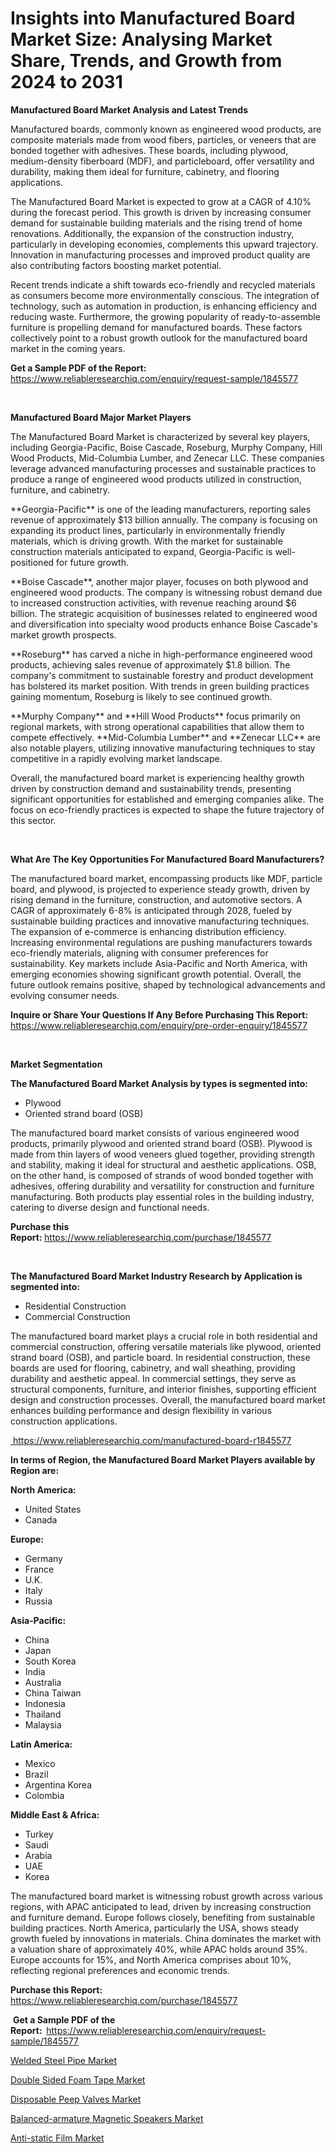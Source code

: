 <p><h1>Insights into Manufactured Board Market Size: Analysing Market Share, Trends, and Growth from 2024 to 2031</h1></p><p><strong>Manufactured Board Market Analysis and Latest Trends</strong></p>
<p><p>Manufactured boards, commonly known as engineered wood products, are composite materials made from wood fibers, particles, or veneers that are bonded together with adhesives. These boards, including plywood, medium-density fiberboard (MDF), and particleboard, offer versatility and durability, making them ideal for furniture, cabinetry, and flooring applications.</p><p>The Manufactured Board Market is expected to grow at a CAGR of 4.10% during the forecast period. This growth is driven by increasing consumer demand for sustainable building materials and the rising trend of home renovations. Additionally, the expansion of the construction industry, particularly in developing economies, complements this upward trajectory. Innovation in manufacturing processes and improved product quality are also contributing factors boosting market potential. </p><p>Recent trends indicate a shift towards eco-friendly and recycled materials as consumers become more environmentally conscious. The integration of technology, such as automation in production, is enhancing efficiency and reducing waste. Furthermore, the growing popularity of ready-to-assemble furniture is propelling demand for manufactured boards. These factors collectively point to a robust growth outlook for the manufactured board market in the coming years.</p></p>
<p><strong>Get a Sample PDF of the Report:&nbsp;</strong> <a href="https://www.reliableresearchiq.com/enquiry/request-sample/1845577?utm_campaign=1123&utm_medium=2&utm_source=Github&utm_content=ia&utm_term=06112024&utm_id=manufactured-board">https://www.reliableresearchiq.com/enquiry/request-sample/1845577</a></p>
<p>&nbsp;</p>
<p><strong>Manufactured Board Major Market Players</strong></p>
<p><p>The Manufactured Board Market is characterized by several key players, including Georgia-Pacific, Boise Cascade, Roseburg, Murphy Company, Hill Wood Products, Mid-Columbia Lumber, and Zenecar LLC. These companies leverage advanced manufacturing processes and sustainable practices to produce a range of engineered wood products utilized in construction, furniture, and cabinetry.</p><p>**Georgia-Pacific** is one of the leading manufacturers, reporting sales revenue of approximately $13 billion annually. The company is focusing on expanding its product lines, particularly in environmentally friendly materials, which is driving growth. With the market for sustainable construction materials anticipated to expand, Georgia-Pacific is well-positioned for future growth.</p><p>**Boise Cascade**, another major player, focuses on both plywood and engineered wood products. The company is witnessing robust demand due to increased construction activities, with revenue reaching around $6 billion. The strategic acquisition of businesses related to engineered wood and diversification into specialty wood products enhance Boise Cascade's market growth prospects.</p><p>**Roseburg** has carved a niche in high-performance engineered wood products, achieving sales revenue of approximately $1.8 billion. The company's commitment to sustainable forestry and product development has bolstered its market position. With trends in green building practices gaining momentum, Roseburg is likely to see continued growth.</p><p>**Murphy Company** and **Hill Wood Products** focus primarily on regional markets, with strong operational capabilities that allow them to compete effectively. **Mid-Columbia Lumber** and **Zenecar LLC** are also notable players, utilizing innovative manufacturing techniques to stay competitive in a rapidly evolving market landscape.</p><p>Overall, the manufactured board market is experiencing healthy growth driven by construction demand and sustainability trends, presenting significant opportunities for established and emerging companies alike. The focus on eco-friendly practices is expected to shape the future trajectory of this sector.</p></p>
<p>&nbsp;</p>
<p><strong>What Are The Key Opportunities For Manufactured Board Manufacturers?</strong></p>
<p><p>The manufactured board market, encompassing products like MDF, particle board, and plywood, is projected to experience steady growth, driven by rising demand in the furniture, construction, and automotive sectors. A CAGR of approximately 6-8% is anticipated through 2028, fueled by sustainable building practices and innovative manufacturing techniques. The expansion of e-commerce is enhancing distribution efficiency. Increasing environmental regulations are pushing manufacturers towards eco-friendly materials, aligning with consumer preferences for sustainability. Key markets include Asia-Pacific and North America, with emerging economies showing significant growth potential. Overall, the future outlook remains positive, shaped by technological advancements and evolving consumer needs.</p></p>
<p><strong>Inquire or Share Your Questions If Any Before Purchasing This Report:</strong> <a href="https://www.reliableresearchiq.com/enquiry/pre-order-enquiry/1845577?utm_campaign=1123&utm_medium=2&utm_source=Github&utm_content=ia&utm_term=06112024&utm_id=manufactured-board">https://www.reliableresearchiq.com/enquiry/pre-order-enquiry/1845577</a></p>
<p>&nbsp;</p>
<p><strong>Market Segmentation</strong></p>
<p><strong>The Manufactured Board Market Analysis by types is segmented into:</strong></p>
<p><ul><li>Plywood</li><li>Oriented strand board (OSB)</li></ul></p>
<p><p>The manufactured board market consists of various engineered wood products, primarily plywood and oriented strand board (OSB). Plywood is made from thin layers of wood veneers glued together, providing strength and stability, making it ideal for structural and aesthetic applications. OSB, on the other hand, is composed of strands of wood bonded together with adhesives, offering durability and versatility for construction and furniture manufacturing. Both products play essential roles in the building industry, catering to diverse design and functional needs.</p></p>
<p><strong>Purchase this Report:&nbsp;</strong><a href="https://www.reliableresearchiq.com/purchase/1845577?utm_campaign=1123&utm_medium=2&utm_source=Github&utm_content=ia&utm_term=06112024&utm_id=manufactured-board">https://www.reliableresearchiq.com/purchase/1845577</a></p>
<p>&nbsp;</p>
<p><strong>The Manufactured Board Market Industry Research by Application is segmented into:</strong></p>
<p><ul><li>Residential Construction</li><li>Commercial Construction</li></ul></p>
<p><p>The manufactured board market plays a crucial role in both residential and commercial construction, offering versatile materials like plywood, oriented strand board (OSB), and particle board. In residential construction, these boards are used for flooring, cabinetry, and wall sheathing, providing durability and aesthetic appeal. In commercial settings, they serve as structural components, furniture, and interior finishes, supporting efficient design and construction processes. Overall, the manufactured board market enhances building performance and design flexibility in various construction applications.</p></p>
<p><a href="https://www.reliableresearchiq.com/manufactured-board-r1845577?utm_campaign=1123&utm_medium=2&utm_source=Github&utm_content=ia&utm_term=06112024&utm_id=manufactured-board">&nbsp;https://www.reliableresearchiq.com/manufactured-board-r1845577</a></p>
<p><strong>In terms of Region, the Manufactured Board Market Players available by Region are:</strong></p>
<p>
    <p> <strong> North America: </strong>
        <ul>
            <li>United States</li>
            <li>Canada</li>
        </ul>
        </p> 
    <p> <strong> Europe: </strong>
        <ul>
            <li>Germany</li>
            <li>France</li>
            <li>U.K.</li>
            <li>Italy</li>
            <li>Russia</li>
        </ul>
        </p> 
    <p> <strong> Asia-Pacific: </strong>
        <ul>
            <li>China</li>
            <li>Japan</li>
            <li>South Korea</li>
            <li>India</li>
            <li>Australia</li>
            <li>China Taiwan</li>
            <li>Indonesia</li>
            <li>Thailand</li>
            <li>Malaysia</li>
        </ul>
        </p> 
    <p> <strong> Latin America: </strong>
        <ul>
            <li>Mexico</li>
            <li>Brazil</li>
            <li>Argentina Korea</li>
            <li>Colombia</li>
        </ul>
        </p> 
    <p> <strong> Middle East & Africa: </strong>
        <ul>
            <li>Turkey</li>
            <li>Saudi</li>
            <li>Arabia</li>
            <li>UAE</li>
            <li>Korea</li>
        </ul>
    </p>
    </p>
<p><p>The manufactured board market is witnessing robust growth across various regions, with APAC anticipated to lead, driven by increasing construction and furniture demand. Europe follows closely, benefiting from sustainable building practices. North America, particularly the USA, shows steady growth fueled by innovations in materials. China dominates the market with a valuation share of approximately 40%, while APAC holds around 35%. Europe accounts for 15%, and North America comprises about 10%, reflecting regional preferences and economic trends.</p></p>
<p><strong>Purchase this Report: </strong><a href="https://www.reliableresearchiq.com/purchase/1845577?utm_campaign=1123&utm_medium=2&utm_source=Github&utm_content=ia&utm_term=06112024&utm_id=manufactured-board">https://www.reliableresearchiq.com/purchase/1845577</a></p>
<p>&nbsp;<strong>Get a Sample PDF of the Report:&nbsp;&nbsp;</strong><a href="https://www.reliableresearchiq.com/enquiry/request-sample/1845577?utm_campaign=1123&utm_medium=2&utm_source=Github&utm_content=ia&utm_term=06112024&utm_id=manufactured-board">https://www.reliableresearchiq.com/enquiry/request-sample/1845577</a></p>
<p><strong></strong></p>
<p><p><a href="https://github.com/anaeilandos/Market-Research-Report-List-1/blob/main/welded-steel-pipe-market.md?utm_campaign=1123&utm_medium=2&utm_source=Github&utm_content=ia&utm_term=06112024&utm_id=manufactured-board">Welded Steel Pipe Market</a></p><p><a href="https://github.com/angilauio/Market-Research-Report-List-1/blob/main/double-sided-foam-tape-market.md?utm_campaign=1123&utm_medium=2&utm_source=Github&utm_content=ia&utm_term=06112024&utm_id=manufactured-board">Double Sided Foam Tape Market</a></p><p><a href="https://issuu.com/reportprime-2/docs/disposable-peep-valves-market-size-_8b69a876df0207?utm_campaign=1123&utm_medium=2&utm_source=Github&utm_content=ia&utm_term=06112024&utm_id=manufactured-board">Disposable Peep Valves Market</a></p><p><a href="https://www.linkedin.com/pulse/strategic-roadmap-global-balanced-armature-magnetic-speakers-ewclf?utm_campaign=1123&utm_medium=2&utm_source=Github&utm_content=ia&utm_term=06112024&utm_id=manufactured-board">Balanced-armature Magnetic Speakers Market</a></p><p><a href="https://www.linkedin.com/pulse/market-forecasting-change-global-anti-static-film-dynamics-future-xfvae?utm_campaign=1123&utm_medium=2&utm_source=Github&utm_content=ia&utm_term=06112024&utm_id=manufactured-board">Anti-static Film Market</a></p></p>